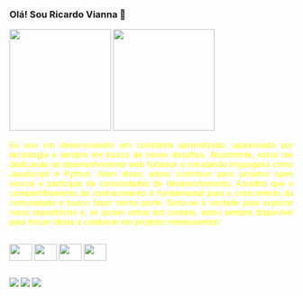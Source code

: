 ### Olá! Sou Ricardo Vianna 👋
<div>
<img height="180em" src="https://github-readme-stats.vercel.app/api?username=ricardoviannajr&count_private=true&show_icons=true&theme=yeblu&locale=pt-br"/>
<img height="180em" src="https://github-readme-stats.vercel.app/api/top-langs/?username=ricardoviannajr&layout=compact&show_icons=true&theme=yeblu&locale=pt-br"/>
</div>
<p align="justify" style="color: rgb(255,255,0)">Eu sou um desenvolvedor em constante aprendizado, apaixonado por tecnologia e sempre em busca de novos desafios. Atualmente, estou me dedicando ao desenvolvimento web fullstack e estudando linguagens como JavaScript e Python.
Além disso, adoro contribuir para projetos open source e participar de comunidades de desenvolvimento. Acredito que o compartilhamento de conhecimento é fundamental para o crescimento da comunidade e busco fazer minha parte.
Sinta-se à vontade para explorar meus repositórios e, se quiser entrar em contato, estou sempre disponível para trocar ideias e colaborar em projetos interessantes!</>
<div style="display: inline_block"><br>
<img align="center" height="30" width="40" src="https://cdn.jsdelivr.net/gh/devicons/devicon/icons/css3/css3-original-wordmark.svg">
<img align="center" height="30" width="40" src="https://cdn.jsdelivr.net/gh/devicons/devicon/icons/html5/html5-original-wordmark.svg">
<img align="center" height="30" width="40" src="https://cdn.jsdelivr.net/gh/devicons/devicon/icons/php/php-original.svg">
<img align="center" height="30" width="40" src="https://cdn.jsdelivr.net/gh/devicons/devicon/icons/python/python-original-wordmark.svg">
</div>

##

<div>
<a href="https://www.linkedin.com/in/ricardoviannajr/" target="_blank"><img src="https://img.shields.io/badge/LinkedIn-0077B5?style=for-the-badge&logo=linkedin&logoColor=white" target="_blank"></a>
<a href="mailto:ricardoviannajr@gmail.com" target="_blank"><img src="https://img.shields.io/badge/Gmail-D14836?style=for-the-badge&logo=gmail&logoColor=white" target="_blank"></a>
<a href="mailto:ricardoviannajr@hotmail.com" target="_blank"><img src="https://img.shields.io/badge/Microsoft_Outlook-0078D4?style=for-the-badge&logo=microsoft-outlook&logoColor=white" target="_blank"></a>
</div>
